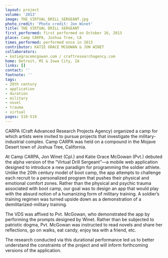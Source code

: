 ```yaml
---
layout: project
volume: '2013'
image: THE_VIRTUAL_DRILL_SERGEANT.jpg
photo_credit: 'Photo credit: Jon Winet'
title: THE VIRTUAL DRILL SERGEANT
first_performed: first performed on October 16, 2013
place: Camp CARPA, Joshua Tree, CA
times_performed: performed once in 2013
contributor: KATIE GRACE MCGOWAN & JON WINET
collaborators:
- katiegracemcgowan.com / craftresearchagency.com
home: Detroit, MI & Iowa City, IA
links: []
contact: ''
footnote: ''
tags:
- 20th century
- application
- duration
- military
- novel
- trauma
- virtual
pages: 518-519
---
```


CARPA (Craft Advanced Research Projects Agency) organized a camp for which artists were invited to pursue projects that investigate the military-industrial complex. Camp CARPA was held on a compound in the Mojave Desert town of Joshua Tree, California.

At Camp CARPA, Jon Winet (Cpl.) and Katie Grace McGowan (Pvt.) debuted the alpha version of the “Virtual Drill Sergeant”—a mobile web application designed to introduce a new paradigm for programming the soldier athlete. Unlike the 20th century model of boot camp, the app attempts to challenge each recruit to a personalized program that pushes their physical and emotional comfort zones. Rather than the physical and psychic trauma associated with boot camp, our goal was to design an app that would play with the absurd notion of a humanizing form of military training. A soldier’s training regimen was turned upside down as a demonstration of a demilitarized-military training.

The VDS was affixed to Pvt. McGowan, who demonstrated the app by performing the prompts designed by Winet. Rather than be subjected to patriotic dogma, Pvt. McGowan was instructed to read novels and share her reflections, go on walks, eat candy, enjoy tea with a friend, etc.

The research conducted via this durational performance led us to better understand the constraints of the project and will inform forthcoming versions of the application.
